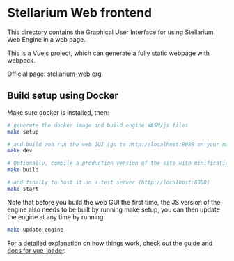 # Stellarium Web frontend

This directory contains the Graphical User Interface for using
Stellarium Web Engine in a web page.

This is a Vuejs project, which can generate a fully static webpage with webpack.

Official page: [stellarium-web.org](https://stellarium-web.org)

## Build setup using Docker

Make sure docker is installed, then:

```bash
# generate the docker image and build engine WASM/js files
make setup

# and build and run the web GUI (go to http://localhost:8080 on your machine)
make dev

# Optionally, compile a production version of the site with minification
make build

# and finally to host it on a test server (http://localhost:8000)
make start
```

Note that before you build the web GUI the first time, the JS version of
the engine also needs to be built by running make setup, you can then update
the engine at any time by running

```bash
make update-engine
```

For a detailed explanation on how things work, check out the [guide](http://vuejs-templates.github.io/webpack/) and [docs for vue-loader](http://vuejs.github.io/vue-loader).
